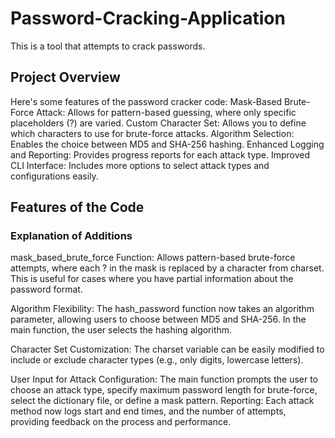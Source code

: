 # Password-Cracking-Application
This is a tool that attempts to crack passwords.

## Project Overview
Here's some features of the password cracker code:
Mask-Based Brute-Force Attack: Allows for pattern-based guessing, where only specific placeholders (?) are varied.
Custom Character Set: Allows you to define which characters to use for brute-force attacks.
Algorithm Selection: Enables the choice between MD5 and SHA-256 hashing.
Enhanced Logging and Reporting: Provides progress reports for each attack type.
Improved CLI Interface: Includes more options to select attack types and configurations easily.

## Features of the Code
### Explanation of Additions
mask_based_brute_force Function:
Allows pattern-based brute-force attempts, where each ? in the mask is replaced by a character from charset.
This is useful for cases where you have partial information about the password format.

Algorithm Flexibility:
The hash_password function now takes an algorithm parameter, allowing users to choose between MD5 and SHA-256.
In the main function, the user selects the hashing algorithm.

Character Set Customization:
The charset variable can be easily modified to include or exclude character types (e.g., only digits, lowercase letters).

User Input for Attack Configuration:
The main function prompts the user to choose an attack type, specify maximum password length for brute-force, select the dictionary file, or define a mask pattern.
Reporting:
Each attack method now logs start and end times, and the number of attempts, providing feedback on the process and performance.
